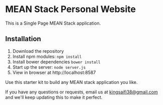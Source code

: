 # MEAN Stack Personal Website

This is a Single Page MEAN Stack application.

## Installation
1. Download the repository
2. Install npm modules: `npm install`
3. Install bower dependencies `bower install`
4. Start up the server: `node server.js`
5. View in browser at http://localhost:8587

Use this starter kit to build any MEAN stack application you like.

If you have any questions or requests, email us at [kingsaifi38@gmail.com](mailto:kingsaifi38@gmail.com) and we'll keep updating this to make it perfect.